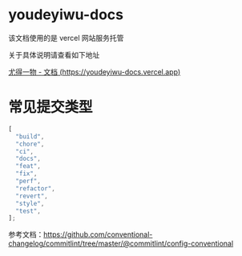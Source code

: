 # youdeyiwu-docs

该文档使用的是 vercel 网站服务托管

关于具体说明请查看如下地址

[尤得一物 - 文档 (https://youdeyiwu-docs.vercel.app)](https://youdeyiwu-docs.vercel.app)

# 常见提交类型

```js
[
  "build",
  "chore",
  "ci",
  "docs",
  "feat",
  "fix",
  "perf",
  "refactor",
  "revert",
  "style",
  "test",
];
```

参考文档：https://github.com/conventional-changelog/commitlint/tree/master/@commitlint/config-conventional
